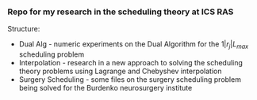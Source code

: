 ### Repo for my research in the scheduling theory at ICS RAS

Structure:

- Dual Alg - numeric experiments on the Dual Algorithm for the $1 | r_j | L_{max}$ scheduling problem
- Interpolation - research in a new approach to solving the scheduling theory problems using Lagrange and Chebyshev interpolation
- Surgery Scheduling - some files on the surgery scheduling problem being solved for the Burdenko neurosurgery institute
